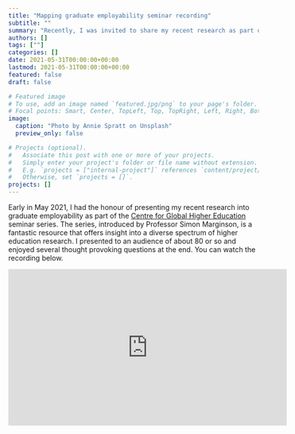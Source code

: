 ```yaml
---
title: "Mapping graduate employability seminar recording"
subtitle: ""
summary: "Recently, I was invited to share my recent research as part of the Centre for Global Higher Education webinar series"
authors: []
tags: [""]
categories: []
date: 2021-05-31T00:00:00+00:00
lastmod: 2021-05-31T00:00:00+00:00
featured: false
draft: false

# Featured image
# To use, add an image named `featured.jpg/png` to your page's folder.
# Focal points: Smart, Center, TopLeft, Top, TopRight, Left, Right, BottomLeft, Bottom, BottomRight.
image:
  caption: "Photo by Annie Spratt on Unsplash"
  preview_only: false

# Projects (optional).
#   Associate this post with one or more of your projects.
#   Simply enter your project's folder or file name without extension.
#   E.g. `projects = ["internal-project"]` references `content/project/deep-learning/index.md`.
#   Otherwise, set `projects = []`.
projects: []
---
```

Early in May 2021, I had the honour of presenting my recent research into graduate employability as part of the [Centre for Global Higher Education](https://www.researchcghe.org/) seminar series.
The series, introduced by Professor Simon Marginson, is a fantastic resource that offers insight into a diverse spectrum of higher education research.
I presented to an audience of about 80 or so and enjoyed several thought provoking questions at the end.
You can watch the recording below.

<iframe width="560" height="315" src="https://www.youtube.com/embed/6ioYZjD-uTg" title="YouTube video player" frameborder="0" allow="accelerometer; autoplay; clipboard-write; encrypted-media; gyroscope; picture-in-picture" allowfullscreen></iframe>

<div id="commento"></div>

